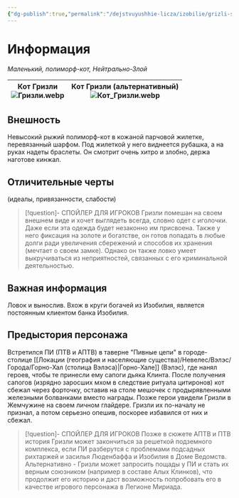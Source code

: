 ```yaml
---
{"dg-publish":true,"permalink":"/dejstvuyushhie-licza/izobilie/grizli-superhend-ili-kot-grizli/","dgPassFrontmatter":true}
---
```


# Информация

*Маленький, полиморф-кот, Нейтрально-Злой*

| Кот Гризли<br>![Гризли.webp](/img/user/%D0%98%D0%B7%D0%BE%D0%B1%D1%80%D0%B0%D0%B6%D0%B5%D0%BD%D0%B8%D1%8F/%D0%93%D1%80%D0%B8%D0%B7%D0%BB%D0%B8.webp) | Кот Гризли (альтернативный)<br>![Кот_Гризли.webp](/img/user/%D0%98%D0%B7%D0%BE%D0%B1%D1%80%D0%B0%D0%B6%D0%B5%D0%BD%D0%B8%D1%8F/%D0%9A%D0%BE%D1%82_%D0%93%D1%80%D0%B8%D0%B7%D0%BB%D0%B8.webp) |
| ------------------------------ | --------------------------------------------------- |
## Внешность
Невысокий рыжий полиморф-кот в кожаной парчовой жилетке, перевязанный шарфом. Под жилеткой у него виднеется рубашка, а на руках надеты браслеты. Он смотрит очень хитро и злобно, держа наготове кинжал. 

## Отличительные черты
(идеалы, привязанности, слабости)
> [!question]- СПОЙЛЕР ДЛЯ ИГРОКОВ
> Гризли помешан на своем внешнем виде и хочет выглядеть всегда, словно одет с иголочки. Даже если эта одежда будет незаконно им присвоена.
> Также у него фиксация на золоте и богатстве, он готов попадать в любые долги ради увеличения сбережений и способов их хранения (мечтает о своем замке). Однако он также ловко умеет выкручиваться из неприятностей, связанных с его криминальной деятельностью. 

## Важная информация
Ловок и вынослив. Вхож в круги богачей из Изобилия, является постоянным клиентом банка Изобилия.

## Предыстория персонажа
Встретился ПИ (ПТВ и АПТВ) в таверне "Пивные цепи" в городе-столице [[Локации (география и населяющие существа)/Невелес/Вэлэс/Города/Горно-Хал (столица Вэлэса)\|Горно-Хале]] (Вэлэс), где нанял героев, чтобы те принесли ему сапоги дьяка Клинта. После получения сапогов (изрядно заросших мхом в следствие ритуала цитиронов) кот сбежал через форточку, оставив на столе мешочек с продырявленными железными болванками вместо награды.
Позже герои увидели Гризли в Жемчужине на своем личном глайдере. Гризли их по-началу не признал, а потом серьезно опешив, поскорее избавился от них и сбежал.
> [!question]- СПОЙЛЕР ДЛЯ ИГРОКОВ
> Позже в сюжете АПТВ и ПТВ история Гризли может закончиться за решеткой подземного комплекса, если ПИ разберутся с проблемами подсадных рихтаржей и засилья Люденбаффа и Изобилия в Доме Ведомств.
> Альтернативно - Гризли может запросить пощады у ПИ и стать их верным союзником (например в составе Алых Клинков), что продолжит его историю и даст возможность попробовать его в качестве игрового персонажа в Легионе Мириада.